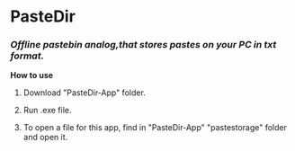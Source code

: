 # PasteDir
### *Offline pastebin analog,that stores pastes on your PC in txt format.*

**How to use** 
1. Download "PasteDir-App" folder.

2. Run .exe file.

3. To open a file for this app, find in "PasteDir-App" "pastestorage" folder and open it.
